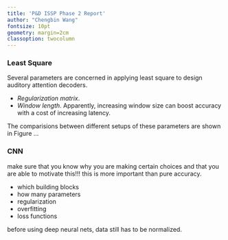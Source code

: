 ```yaml
---
title: 'P&D ISSP Phase 2 Report'
author: "Chengbin Wang"
fontsize: 10pt
geometry: margin=2cm
classoption: twocolumn
---
```


### Least Square

Several parameters are concerned in applying least square to design auditory attention decoders.

- *Regularization matrix*.
- *Window length*. Apparently, increasing window size can boost accuracy with a cost of increasing latency. 

The comparisions between different setups of these parameters are shown in Figure ...

### CNN

make sure that you know why you are making certain choices and that you are able to motivate this!!! this is more important than pure accuracy.

- which building blocks
- how many parameters
- regularization
- overfitting
- loss functions

before using deep neural nets, data still has to be normalized.